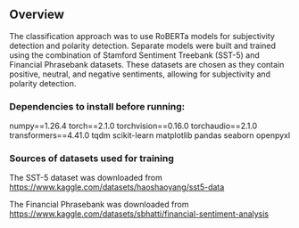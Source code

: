 ## Overview
The classification approach was to use RoBERTa models for subjectivity detection and polarity detection. Separate models were built and trained using the combination of Stamford Sentiment Treebank (SST-5) and Financial Phrasebank datasets. These datasets are chosen as they contain positive, neutral, and negative sentiments, allowing for subjectivity and polarity detection. 

### Dependencies to install before running: 
numpy==1.26.4
torch==2.1.0
torchvision==0.16.0
torchaudio==2.1.0
transformers==4.41.0
tqdm
scikit-learn
matplotlib
pandas
seaborn
openpyxl

### Sources of datasets used for training 
The SST-5 dataset was downloaded from https://www.kaggle.com/datasets/haoshaoyang/sst5-data 

The Financial Phrasebank was downloaded from https://www.kaggle.com/datasets/sbhatti/financial-sentiment-analysis
